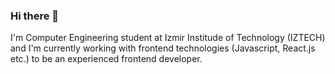 ### Hi there 👋

I'm Computer Engineering student at Izmir Institude of Technology (IZTECH) and I'm currently working with frontend technologies (Javascript, React.js etc.) to be an experienced frontend developer.
